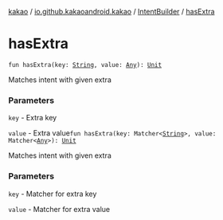 [kakao](../../index.md) / [io.github.kakaoandroid.kakao](../index.md) / [IntentBuilder](index.md) / [hasExtra](./has-extra.md)

# hasExtra

`fun hasExtra(key: `[`String`](https://kotlinlang.org/api/latest/jvm/stdlib/kotlin/-string/index.html)`, value: `[`Any`](https://kotlinlang.org/api/latest/jvm/stdlib/kotlin/-any/index.html)`): `[`Unit`](https://kotlinlang.org/api/latest/jvm/stdlib/kotlin/-unit/index.html)

Matches intent with given extra

### Parameters

`key` - Extra key

`value` - Extra value`fun hasExtra(key: Matcher<`[`String`](https://kotlinlang.org/api/latest/jvm/stdlib/kotlin/-string/index.html)`>, value: Matcher<`[`Any`](https://kotlinlang.org/api/latest/jvm/stdlib/kotlin/-any/index.html)`>): `[`Unit`](https://kotlinlang.org/api/latest/jvm/stdlib/kotlin/-unit/index.html)

Matches intent with given extra

### Parameters

`key` - Matcher for extra key

`value` - Matcher for extra value